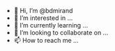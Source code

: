- 👋 Hi, I’m @bdmirand
- 👀 I’m interested in ...
- 🌱 I’m currently learning ...
- 💞️ I’m looking to collaborate on ...
- 📫 How to reach me ...

<!---
bdmirand/bdmirand is a ✨ special ✨ repository because its `README.md` (this file) appears on your GitHub profile.
You can click the Preview link to take a look at your changes.
--->
